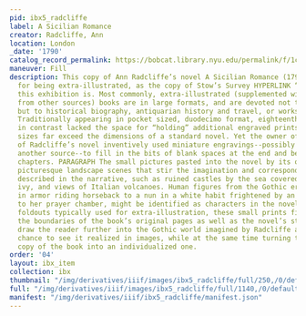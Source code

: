 ```yaml
---
pid: ibx5_radcliffe
label: A Sicilian Romance
creator: Radcliffe, Ann
location: London
_date: '1790'
catalog_record_permalink: https://bobcat.library.nyu.edu/permalink/f/1c17uag/nyu_aleph000758721
maneuver: Fill
description: This copy of Ann Radcliffe’s novel A Sicilian Romance (1790) is unusual
  for being extra-illustrated, as the copy of Stow’s Survey HYPERLINK “SURVEY” in
  this exhibition is. Most commonly, extra-illustrated (supplemented with print illustrations
  from other sources) books are in large formats, and are devoted not to fiction,
  but to historical biography, antiquarian history and travel, or works by Shakespeare.
  Traditionally appearing in pocket sized, duodecimo format, eighteenth-century novels
  in contrast lacked the space for “holding” additional engraved prints, whose original
  sizes far exceed the dimensions of a standard novel. Yet the owner of this copy
  of Radcliffe’s novel inventively used miniature engravings--possibly cut out from
  another source--to fill in the bits of blank spaces at the end and beginning of
  chapters. PARAGRAPH The small pictures pasted into the novel by its owner depict
  picturesque landscape scenes that stir the imagination and correspond with scenes
  described in the narrative, such as ruined castles by the sea covered in overgrown
  ivy, and views of Italian volcanoes. Human figures from the Gothic era, from knights
  in armor riding horseback to a nun in a white habit frightened by an invisible visitor
  to her prayer chamber, might be identified as characters in the novel. Unlike inserted
  foldouts typically used for extra-illustration, these small prints fit well within
  the boundaries of the book’s original pages as well as the novel’s storyline. They
  draw the reader further into the Gothic world imagined by Radcliffe and offer a
  chance to see it realized in images, while at the same time turning the owner’s
  copy of the book into an individualized one.
order: '04'
layout: ibx_item
collection: ibx
thumbnail: "/img/derivatives/iiif/images/ibx5_radcliffe/full/250,/0/default.jpg"
full: "/img/derivatives/iiif/images/ibx5_radcliffe/full/1140,/0/default.jpg"
manifest: "/img/derivatives/iiif/ibx5_radcliffe/manifest.json"
---
```

